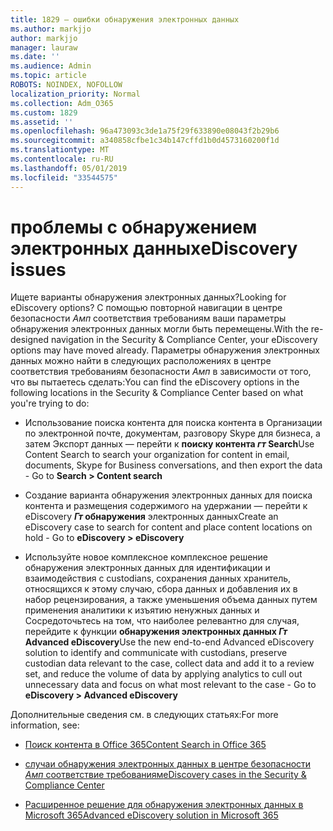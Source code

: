 ```yaml
---
title: 1829 — ошибки обнаружения электронных данных
ms.author: markjjo
author: markjjo
manager: lauraw
ms.date: ''
ms.audience: Admin
ms.topic: article
ROBOTS: NOINDEX, NOFOLLOW
localization_priority: Normal
ms.collection: Adm_O365
ms.custom: 1829
ms.assetid: ''
ms.openlocfilehash: 96a473093c3de1a75f29f633890e08043f2b29b6
ms.sourcegitcommit: a340858cfbe1c34b147cffd1b0d4573160200f1d
ms.translationtype: MT
ms.contentlocale: ru-RU
ms.lasthandoff: 05/01/2019
ms.locfileid: "33544575"
---
```

# <a name="ediscovery-issues"></a><span data-ttu-id="9d34b-102">проблемы с обнаружением электронных данных</span><span class="sxs-lookup"><span data-stu-id="9d34b-102">eDiscovery issues</span></span>

<span data-ttu-id="9d34b-103">Ищете варианты обнаружения электронных данных?</span><span class="sxs-lookup"><span data-stu-id="9d34b-103">Looking for eDiscovery options?</span></span> <span data-ttu-id="9d34b-104">С помощью повторной навигации в центре безопасности _Амп_ соответствия требованиям ваши параметры обнаружения электронных данных могли быть перемещены.</span><span class="sxs-lookup"><span data-stu-id="9d34b-104">With the re-designed navigation in the Security & Compliance Center, your eDiscovery options may have moved already.</span></span>  <span data-ttu-id="9d34b-105">Параметры обнаружения электронных данных можно найти в следующих расположениях в центре соответствия требованиям безопасности _Амп_ в зависимости от того, что вы пытаетесь сделать:</span><span class="sxs-lookup"><span data-stu-id="9d34b-105">You can find the eDiscovery options in the following locations in the Security & Compliance Center based on what you're trying to do:</span></span>

- <span data-ttu-id="9d34b-106">Использование поиска контента для поиска контента в Организации по электронной почте, документам, разговору Skype для бизнеса, а затем Экспорт данных — перейти к **поиску контента _гт_ Search**</span><span class="sxs-lookup"><span data-stu-id="9d34b-106">Use Content Search to search your organization for content in email, documents, Skype for Business conversations, and then export the data - Go to **Search > Content search**</span></span>

- <span data-ttu-id="9d34b-107">Создание варианта обнаружения электронных данных для поиска контента и размещения содержимого на удержании — перейти к eDiscovery **_Гт_ обнаружения** электронных данных</span><span class="sxs-lookup"><span data-stu-id="9d34b-107">Create an eDiscovery case to search for content and place content locations on hold - Go to **eDiscovery > eDiscovery**</span></span>

- <span data-ttu-id="9d34b-108">Используйте новое комплексное комплексное решение обнаружения электронных данных для идентификации и взаимодействия с custodians, сохранения данных хранитель, относящихся к этому случаю, сбора данных и добавления их в набор рецензирования, а также уменьшения объема данных путем применения аналитики к изъятию ненужных данных и Сосредоточьтесь на том, что наиболее релевантно для случая, перейдите к функции **обнаружения электронных данных _Гт_ Advanced eDiscovery**</span><span class="sxs-lookup"><span data-stu-id="9d34b-108">Use the new end-to-end Advanced eDiscovery solution to identify and communicate with custodians, preserve custodian data relevant to the case, collect data and add it to a review set, and reduce the volume of data by applying analytics to cull out unnecessary data and focus on what most relevant to the case -  Go to **eDiscovery > Advanced eDiscovery**</span></span>

<span data-ttu-id="9d34b-109">Дополнительные сведения см. в следующих статьях:</span><span class="sxs-lookup"><span data-stu-id="9d34b-109">For more information, see:</span></span>

- [<span data-ttu-id="9d34b-110">Поиск контента в Office 365</span><span class="sxs-lookup"><span data-stu-id="9d34b-110">Content Search in Office 365</span></span>](https://docs.microsoft.com/office365/securitycompliance/content-search)

- [<span data-ttu-id="9d34b-111">случаи обнаружения электронных данных в центре безопасности _Амп_ соответствие требованиям</span><span class="sxs-lookup"><span data-stu-id="9d34b-111">eDiscovery cases in the Security & Compliance Center</span></span>](https://docs.microsoft.com/office365/securitycompliance/ediscovery-cases)

- [<span data-ttu-id="9d34b-112">Расширенное решение для обнаружения электронных данных в Microsoft 365</span><span class="sxs-lookup"><span data-stu-id="9d34b-112">Advanced eDiscovery solution in Microsoft 365</span></span>](https://docs.microsoft.com/office365/securitycompliance/compliance20/overview-ediscovery-20)
